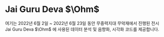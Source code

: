 # Jai Guru Deva $\Ohm$
여기는 2022년 6월 2일 ~ 2022년 6월 23일 동안 무중력지대 무악재에서 진행된 전시 Jai Guru Deva $\Ohm$ 에 사용된 데이터 분석 및 음향화, 시각화 코드를 제공합니다.




